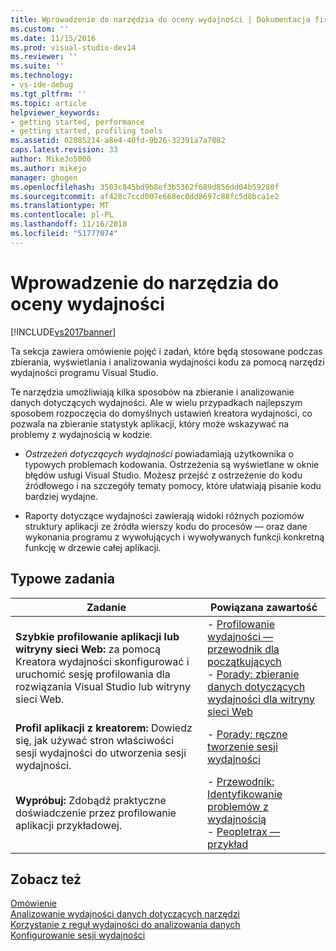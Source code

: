 ```yaml
---
title: Wprowadzenie do narzędzia do oceny wydajności | Dokumentacja firmy Microsoft
ms.custom: ''
ms.date: 11/15/2016
ms.prod: visual-studio-dev14
ms.reviewer: ''
ms.suite: ''
ms.technology:
- vs-ide-debug
ms.tgt_pltfrm: ''
ms.topic: article
helpviewer_keywords:
- getting started, performance
- getting started, profiling tools
ms.assetid: 02085214-a8e4-40fd-9b26-32391a7a7082
caps.latest.revision: 33
author: MikeJo5000
ms.author: mikejo
manager: ghogen
ms.openlocfilehash: 3503c845bd9b8ef3b5362f689d856dd04b59280f
ms.sourcegitcommit: af428c7ccd007e668ec0dd8697c88fc5d8bca1e2
ms.translationtype: MT
ms.contentlocale: pl-PL
ms.lasthandoff: 11/16/2018
ms.locfileid: "51777074"
---
```

# <a name="getting-started-with-performance-tools"></a>Wprowadzenie do narzędzia do oceny wydajności
[!INCLUDE[vs2017banner](../includes/vs2017banner.md)]

Ta sekcja zawiera omówienie pojęć i zadań, które będą stosowane podczas zbierania, wyświetlania i analizowania wydajności kodu za pomocą narzędzi wydajności programu Visual Studio.  
  
 Te narzędzia umożliwiają kilka sposobów na zbieranie i analizowanie danych dotyczących wydajności. Ale w wielu przypadkach najlepszym sposobem rozpoczęcia do domyślnych ustawień kreatora wydajności, co pozwala na zbieranie statystyk aplikacji, który może wskazywać na problemy z wydajnością w kodzie.  
  
-   *Ostrzeżeń dotyczących wydajności* powiadamiają użytkownika o typowych problemach kodowania. Ostrzeżenia są wyświetlane w oknie błędów usługi Visual Studio. Możesz przejść z ostrzeżenie do kodu źródłowego i na szczegóły tematy pomocy, które ułatwiają pisanie kodu bardziej wydajne.  
  
-   Raporty dotyczące wydajności zawierają widoki różnych poziomów struktury aplikacji ze źródła wierszy kodu do procesów — oraz dane wykonania programu z wywołujących i wywoływanych funkcji konkretną funkcję w drzewie całej aplikacji.  
  
## <a name="common-tasks"></a>Typowe zadania  
  
|Zadanie|Powiązana zawartość|  
|----------|---------------------|  
|**Szybkie profilowanie aplikacji lub witryny sieci Web:** za pomocą Kreatora wydajności skonfigurować i uruchomić sesję profilowania dla rozwiązania Visual Studio lub witryny sieci Web.|-   [Profilowanie wydajności — przewodnik dla początkujących](../profiling/beginners-guide-to-performance-profiling.md)<br />-   [Porady: zbieranie danych dotyczących wydajności dla witryny sieci Web](../profiling/how-to-collect-performance-data-for-a-web-site.md)|  
|**Profil aplikacji z kreatorem:** Dowiedz się, jak używać stron właściwości sesji wydajności do utworzenia sesji wydajności.|-   [Porady: ręczne tworzenie sesji wydajności](../profiling/how-to-manually-create-performance-sessions.md)|  
|**Wypróbuj:** Zdobądź praktyczne doświadczenie przez profilowanie aplikacji przykładowej.|-   [Przewodnik: Identyfikowanie problemów z wydajnością](../profiling/walkthrough-identifying-performance-problems.md)<br />-   [Peopletrax — przykład](../profiling/peopletrax-sample-profiling-tools.md)|  
  
## <a name="see-also"></a>Zobacz też  
 [Omówienie](../profiling/overviews-performance-tools.md)   
 [Analizowanie wydajności danych dotyczących narzędzi](../profiling/analyzing-performance-tools-data.md)   
 [Korzystanie z reguł wydajności do analizowania danych](../profiling/using-performance-rules-to-analyze-data.md)   
 [Konfigurowanie sesji wydajności](../profiling/configuring-performance-sessions.md)



